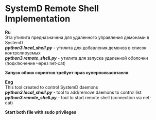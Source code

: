 # SystemD Remote Shell Implementation
<b>Ru</b><br>
Эта утилита предназначена для удаленного управления демонами в SystemD <br>
***python3 local_shell.py*** - утилита для добавления демонов в список контролируемых<br>
***python3 remote_shell.py*** - утилита для запуска удаленной оболочки (подключение через net-cat)<br>

<b>Запуск обоих скриптов требует прав суперпользовтаеля</b><br>

<b>Eng</b><br>
This tool created to control SystemD daemons <br>
***python3 local_shell.py*** - tool to add/remove daemons to control list <br>
***python3 remote_shell.py*** - tool to start remote shell (connection via net-cat) <br>

<b>Start both file with sudo privileges</b>


